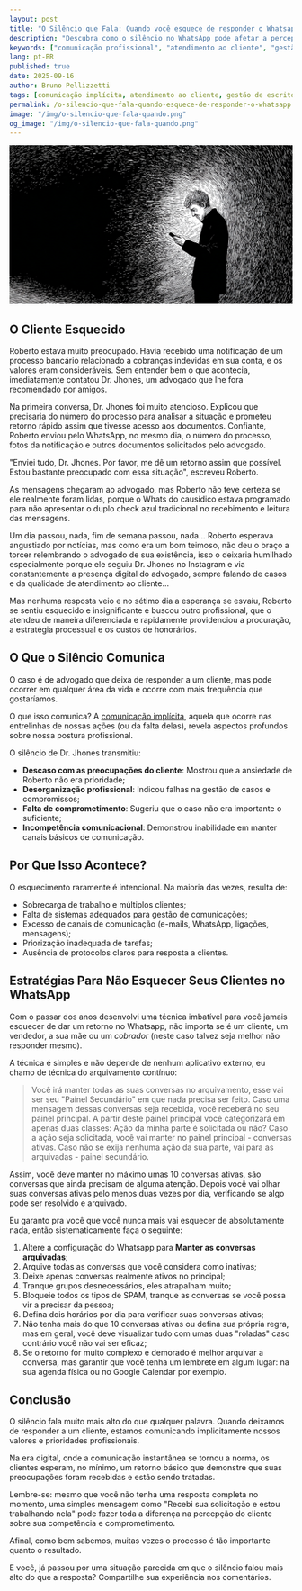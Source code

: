 ```yaml
---
layout: post
title: "O Silêncio que Fala: Quando você esquece de responder o Whatsapp"
description: "Descubra como o silêncio no WhatsApp pode afetar a percepção do cliente sobre seu escritório e aprenda estratégias para nunca deixar mensagens sem resposta."
keywords: ["comunicação profissional", "atendimento ao cliente", "gestão de escritório de advocacia", "WhatsApp no trabalho", "comunicação implícita", "retorno ao cliente"]
lang: pt-BR
published: true 
date: 2025-09-16
author: Bruno Pellizzetti
tags: [comunicação implícita, atendimento ao cliente, gestão de escritório]
permalink: /o-silencio-que-fala-quando-esquece-de-responder-o-whatsapp
image: "/img/o-silencio-que-fala-quando.png"
og_image: "/img/o-silencio-que-fala-quando.png"
---
```


![Quando você esquece de responder o Whatsapp](/img/o-silencio-que-fala-quando.png)

## O Cliente Esquecido

Roberto estava muito preocupado. Havia recebido uma notificação de um processo bancário relacionado a cobranças indevidas em sua conta, e os valores eram consideráveis. Sem entender bem o que acontecia, imediatamente contatou Dr. Jhones, um advogado que lhe fora recomendado por amigos.

Na primeira conversa, Dr. Jhones foi muito atencioso. Explicou que precisaria do número do processo para analisar a situação e prometeu retorno rápido assim que tivesse acesso aos documentos. Confiante, Roberto enviou pelo WhatsApp, no mesmo dia, o número do processo, fotos da notificação e outros documentos solicitados pelo advogado.

"Enviei tudo, Dr. Jhones. Por favor, me dê um retorno assim que possível. Estou bastante preocupado com essa situação", escreveu Roberto.

As mensagens chegaram ao advogado, mas Roberto não teve certeza se ele realmente foram lidas, porque o Whats do causídico estava programado para não apresentar o duplo check azul tradicional no recebimento e leitura das mensagens.

Um dia passou, nada, fim de semana passou, nada... Roberto esperava angustiado por notícias, mas como era um bom teimoso, não deu o braço a torcer relembrando o advogado de sua existência, isso o deixaria humilhado especialmente porque ele seguiu Dr. Jhones no Instagram e via constantemente a presença digital do advogado, sempre falando de casos e da qualidade de atendimento ao cliente...

Mas nenhuma resposta veio e no sétimo dia a esperança se esvaíu, Roberto se sentiu esquecido e insignificante e buscou outro profissional, que o atendeu de maneira diferenciada e rapidamente providenciou a procuração, a estratégia processual e os custos de honorários.

## O Que o Silêncio Comunica

O caso é de advogado que deixa de responder a um cliente, mas pode ocorrer em qualquer área da vida e ocorre com mais frequência que gostaríamos.

O que isso comunica? A [comunicação implícita](https://www.brunopellizzetti.com.br/comunica%C3%A7%C3%A3o/2025/06/15/exemplos-de-comunicacao-implicita.html), aquela que ocorre nas entrelinhas de nossas ações (ou da falta delas), revela aspectos profundos sobre nossa postura profissional.

O silêncio de Dr. Jhones transmitiu:

- **Descaso com as preocupações do cliente**: Mostrou que a ansiedade de Roberto não era prioridade;
- **Desorganização profissional**: Indicou falhas na gestão de casos e compromissos;
- **Falta de comprometimento**: Sugeriu que o caso não era importante o suficiente;
- **Incompetência comunicacional**: Demonstrou inabilidade em manter canais básicos de comunicação.

## Por Que Isso Acontece?

O esquecimento raramente é intencional. Na maioria das vezes, resulta de:

- Sobrecarga de trabalho e múltiplos clientes;
- Falta de sistemas adequados para gestão de comunicações;
- Excesso de canais de comunicação (e-mails, WhatsApp, ligações, mensagens);
- Priorização inadequada de tarefas;
- Ausência de protocolos claros para resposta a clientes.

## Estratégias Para Não Esquecer Seus Clientes no WhatsApp

Com o passar dos anos desenvolvi uma técnica imbatível para você jamais esquecer de dar um retorno no Whatsapp, não importa se é um cliente, um vendedor, a sua mãe ou um _cobrador_ (neste caso talvez seja melhor não responder mesmo).

A técnica é simples e não depende de nenhum aplicativo externo, eu chamo de técnica do arquivamento contínuo:

> Você irá manter todas as suas conversas no arquivamento, esse vai ser seu "Painel Secundário" em que nada precisa ser feito. Caso uma mensagem dessas conversas seja recebida, você receberá no seu painel principal. A partir deste painel principal você categorizará em apenas duas classes: Ação da minha parte é solicitada ou não? Caso a ação seja solicitada, você vai manter no painel principal - conversas ativas. Caso não se exija nenhuma ação da sua parte, vai para as arquivadas - painel secundário.

Assim, você deve manter no máximo umas 10 conversas ativas, são conversas que ainda precisam de alguma atenção. Depois você vai olhar suas conversas ativas pelo menos duas vezes por dia, verificando se algo pode ser resolvido e arquivado.

Eu garanto pra você que você nunca mais vai esquecer de absolutamente nada, então sistematicamente faça o seguinte:

1. Altere a configuração do Whatsapp para **Manter as conversas arquivadas**;
2. Arquive todas as conversas que você considera como inativas;
3. Deixe apenas conversas realmente ativos no principal;
4. Tranque grupos desnecessários, eles atrapalham muito;
5. Bloqueie todos os tipos de SPAM, tranque as conversas se você possa vir a precisar da pessoa;
6. Defina dois horários por dia para verificar suas conversas ativas;
7. Não tenha mais do que 10 conversas ativas ou defina sua própria regra, mas em geral, você deve visualizar tudo com umas duas "roladas" caso contrário você não vai ser eficaz;
8. Se o retorno for muito complexo e demorado é melhor arquivar a conversa, mas garantir que você tenha um lembrete em algum lugar: na sua agenda física ou no Google Calendar por exemplo.

## Conclusão

O silêncio fala muito mais alto do que qualquer palavra. Quando deixamos de responder a um cliente, estamos comunicando implicitamente nossos valores e prioridades profissionais.

Na era digital, onde a comunicação instantânea se tornou a norma, os clientes esperam, no mínimo, um retorno básico que demonstre que suas preocupações foram recebidas e estão sendo tratadas.

Lembre-se: mesmo que você não tenha uma resposta completa no momento, uma simples mensagem como "Recebi sua solicitação e estou trabalhando nela" pode fazer toda a diferença na percepção do cliente sobre sua competência e comprometimento.

Afinal, como bem sabemos, muitas vezes o processo é tão importante quanto o resultado.

E você, já passou por uma situação parecida em que o silêncio falou mais alto do que a resposta? Compartilhe sua experiência nos comentários.